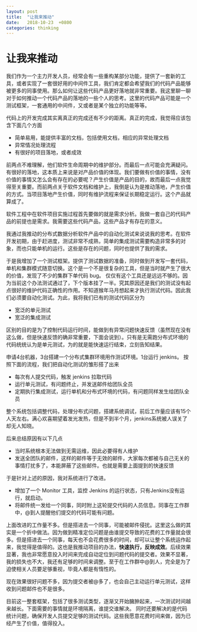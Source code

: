 ```yaml
---
layout: post
title:  "让我来推动"
date:   2018-10-23  +0800
categories: thinking
---
```



# 让我来推动

我们作为一个主力开发人员，经常会有一些重构某部分功能，提供了一套新的工具，或者实现了一套很好用的中间件工具，我们肯定都会希望我们的代码产品能够被更多的同事使用。那么如何让这些代码产品更好落地就非常重要。我这里聊一聊对于如何推动一个代码产品的落地的一些个人的思考。这里的代码产品可能是一个测试框架，一套通用的中间件，又或者是某个独立的功能等等。

代码上的开发完成其实离真正的完成还有不少的距离。真正的完成，我觉得应该包含下面几个方面

* 简单易用，能提供丰富的文档，包括使用文档，相应的异常处理文档
* 异常情况处理流程
* 有很好的项目落地，或者成效


前两点不难理解，他们软件生命周期中的维护部分。而最后一点可能会充满疑问。有很好的落地，这本质上来说是对产品价值的体现。我们要做有价值的事情，没有价值的事情又怎么会有存在的必要呢？产生价值是产品的目的，故而最后一点我觉得至关重要。而前两点关于软件文档和维护上，我倒是认为是推动落地，产生价值的方式。当项目落地产生价值，同时有维护流程来保证长期稳定运行。这个产品就算成了。

软件工程中在软件项目实施过程首先要做的就是需求分析。我做一套自己的代码产品的前提也是需求。我需要这些代码产品，这些产品才有存在的意义。

我通过我推动的分布式数据分析软件产品中的自动化测试来说说我的思考。在软件开发初期，由于赶进度，测试非常不成熟，简单的集成测试需要构造非常多的对象，而也只能单机的运行。这些是存在的问题，同时也提供了我的需求。

于是我增加了一个测试框架。提供了测试数据的准备，同时做到开发写一套代码，单机和集群模式随意切换。这个是一个不是很复杂的工具，但是当时就产生了很大的价值，发现了不少的集群下单代码 bug。
仅仅有这个工具还是远远不够的。因为当前这个办法测试通过了，下个版本挂了一半。究其原因还是我们的测试没有起点很好的维护代码正确性的作用。不知道猴年马月想起来才执行测试代码。因此我们必须要自动化测试。为此，我将我们已有的测试代码区分为

* 宽泛的单元测试
* 宽泛的集成测试


区别的目的是为了控制代码运行时间，能做到有异常问题快速反馈（虽然现在没有这么做，但是快速反馈的确非常重要，下面会说到）。只有是无需跑分布式环境的代码统统认为是单元测试，为的就是能快速运行结束，立刻告知结果。

申请4台机器，3台搭建一个分布式集群环境用作测试环境。1台运行 jenkins。 按照下面的流程，我们把自动化测试的雏形搭了出来

* 每次有人提交代码，触发 jenkins 拉取代码
* 运行单元测试，有问题终止，并发送邮件给团队全员
* 定期执行集成测试，运行单机和分布式环境的代码，有问题同样发生给团队全员


整个系统包括调整代码，处理分布式问题，搭建系统调试，前后工作量应该有15个人天左右。满心欢喜期望着发光发热，但是不到半个月，jenkins系统被人误关了却无人知晓。

后来总结原因有以下几点

* 当时系统根本无法做到无需运维，因此必要得有人维护
* 发送全团队的邮件，这样的邮件等于无效的邮件，大家每次都被与自己无关的事情打扰多了，本能屏蔽了这些邮件。也就是需要上面提到的快速反馈

于是针对上述的原因，我对系统进行了改进。

* 增加了一个 Monitor 工具，监控 Jenkins 的运行状态，只有Jenkins没有运行，就启动。
* 将邮件统一发给一个同事，同时附上这轮提交代码的人员信息。同事在工作群中，@到人提醒他们提交的代码可能有问题。


上面改进的工作量不多。但是搭进去一个同事，可能被邮件侵扰。这里这么做的其实是一个折中做法。因为做到精准定位问题是由谁提交导致的花费的工作量就会很多。但是搭进去一个同事，每天也不会花费很多的时间，却可以让整个系统运作起来，我觉得是值得的。这也是我推动项目的办法，**快速执行，反映成效**。后续效果显著，我也非常愿意投入时间来完成自动定位到问题代码的提交者。效果不显著，我的损失也不大，我还有足够的时间来调整。至于在工作群中@到人，完全是为了迫使相关人员要足够重视，毕竟人都是有惰性的。

现在效果很好问题不多，因为提交者被@多了，也会自己主动运行单元测试，这样收到问题邮件也不是很多。

目前这一整套框架，包括了很多测试类型，逐渐又开始臃肿起来，一次测试时间越来越长。下面需要的事情就是环境隔离，谁提交谁解决。
同时还要解决的是代码统计问题，确保开发人员提交足够的测试代码。这些我愿意花费时间来做，因为已经产生了价值，值得投入。













